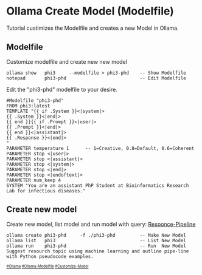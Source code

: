 # Ollama Create Model (Modelfile)
Tutorial custimizes the Modelfile and creates a new Model in Ollama.
## Modelfile
Customize modelfile and create new new model
```
ollama show   phi3     --modelfile > phi3-phd    -- Show Modelfile
notepad       phi3-phd                           -- Edit Modelfile
```
Edit the "phi3-phd" modelfile to your desire.
```
#Modelfile "phi3-phd"
FROM phi3:latest
TEMPLATE "{{ if .System }}<|system|>
{{ .System }}<|end|>
{{ end }}{{ if .Prompt }}<|user|>
{{ .Prompt }}<|end|>
{{ end }}<|assistant|>
{{ .Response }}<|end|>
"
PARAMETER temperature 1      -- 1=Creative, 0.8=Default, 0.6=Coherent
PARAMETER stop <|user|>
PARAMETER stop <|assistant|>
PARAMETER stop <|system|>
PARAMETER stop <|end|>
PARAMETER stop <|endoftext|>
PARAMETER num_keep 4
SYSTEM "You are an assistant PhP Student at Bioinformatics Research Lab for infectious diseases."
```
## Create new model
Create new model, list model and run model with query: [Responce-Pipeline](https://github.com/danishdyna/LLM/blob/main/Responce-Pipeline.md)
```
ollama create phi3-phd     -f ./phi3-phd         -- Make New Model
ollama list   phi3                               -- List New Model
ollama run    phi3-phd                           -- Run  New Model
Suggest resourch topic using machine learning and outline pipe-line with Python pseudocode examples.
```
<sub><sub>
[#Ollama](https://github.com/ollama/ollama)
[#Ollama-Modelfile](https://github.com/ollama/ollama/blob/main/docs/modelfile.md)
[#Customize-Model](https://www.youtube.com/watch?v=QTv3DQ1tY6I)</sub></sub> 
